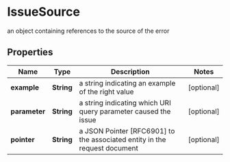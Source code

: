 

# IssueSource

an object containing references to the source of the error

## Properties

| Name | Type | Description | Notes |
|------------ | ------------- | ------------- | -------------|
|**example** | **String** | a string indicating an example of the right value |  [optional] |
|**parameter** | **String** | a string indicating which URI query parameter caused the issue |  [optional] |
|**pointer** | **String** | a JSON Pointer [RFC6901] to the associated entity in the request document |  [optional] |



